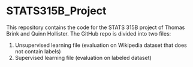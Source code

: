 # STATS315B_Project

This repository contains the code for the STATS 315B project of Thomas Brink and Quinn Hollister. The GitHub repo is divided into two files:
1. Unsupervised learning file (evaluation on Wikipedia dataset that does not contain labels)
2. Supervised learning file (evaluation on labeled dataset)
